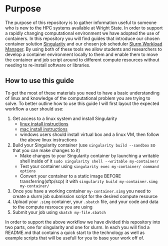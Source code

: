 # Purpose
The purpose of this repository is to gather information useful to someone who is new to the HPC systems available 
at Wright State.  In order to support a rapidly changing computational environment we have adopted the use of 
containers.  In this repository you will find guides that introduce our chosen container solution 
[Singularity](https://singularity.lbl.gov/) 
and our chosen job scheduler [Slurm Workload Manager](https://slurm.schedmd.com/).  By using both of these tools
we allow students and researchers to develop a container environment locally to them and enable them to move 
the container and job script around to different compute resources without needing to re-install software or 
libraries.  

## How to use this guide
To get the most of these materials you need to have a basic understanding of linux and knowledge of the 
computational problem you are trying to solve.  To better outline how to use this guide I will first layout the
expected workflow a user should use:
1. Get access to a linux system and install Singularity 
   * [linux  install instructions](https://singularity.lbl.gov/install-linux)
   * [mac install instructions](https://singularity.lbl.gov/install-mac)
   * windows users should install virtual box and a linux VM, then follow the above linux instructions
2. Build your Singularity container (use `singularity build --sandbox` so that you can make changes to it)
   * Make changes to your Singularity container by launching a writable shell inside of it 
   `sudo singularity shell --writable my-container/`
   * Test your container using `singularity exec my-container/ command options`
   * Convert your container to a static image BEFORE transferring(sftp/scp) it with 
   `singularity build my-container.simg my-container/`
3. Once you have a working container `my-container.simg` you need to create a slurm job submission script for the desired compute resource
4. Upload your `.simg` container, your `.sbatch` file, and your code and data to the compute resrouce you are using
5. Submit your job using `sbatch my-file.sbatch`

In order to support the above workflow we have divided this repository into two parts, one for singularity and 
one for slurm.  In each you will find a README.md that contains a quick start to the technology as well as example
scripts that will be usefull for you to base your work off of.

